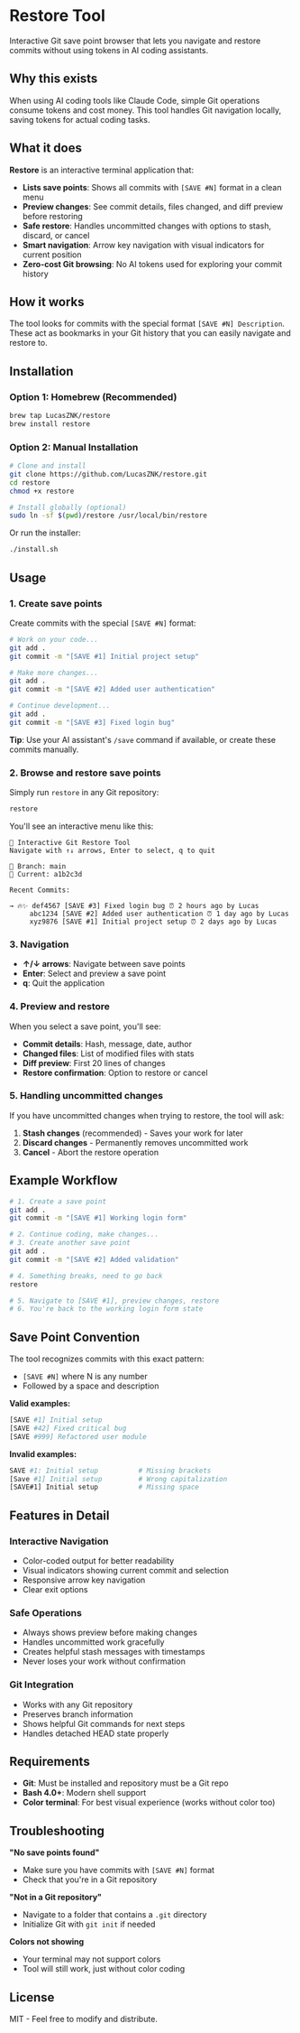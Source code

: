 # Restore Tool

Interactive Git save point browser that lets you navigate and restore commits without using tokens in AI coding assistants.

## Why this exists

When using AI coding tools like Claude Code, simple Git operations consume tokens and cost money. This tool handles Git navigation locally, saving tokens for actual coding tasks.

## What it does

**Restore** is an interactive terminal application that:

- **Lists save points**: Shows all commits with `[SAVE #N]` format in a clean menu
- **Preview changes**: See commit details, files changed, and diff preview before restoring
- **Safe restore**: Handles uncommitted changes with options to stash, discard, or cancel
- **Smart navigation**: Arrow key navigation with visual indicators for current position
- **Zero-cost Git browsing**: No AI tokens used for exploring your commit history

## How it works

The tool looks for commits with the special format `[SAVE #N] Description`. These act as bookmarks in your Git history that you can easily navigate and restore to.

## Installation

### Option 1: Homebrew (Recommended)
```bash
brew tap LucasZNK/restore
brew install restore
```

### Option 2: Manual Installation
```bash
# Clone and install
git clone https://github.com/LucasZNK/restore.git
cd restore
chmod +x restore

# Install globally (optional)
sudo ln -sf $(pwd)/restore /usr/local/bin/restore
```

Or run the installer:
```bash
./install.sh
```

## Usage

### 1. Create save points

Create commits with the special `[SAVE #N]` format:

```bash
# Work on your code...
git add .
git commit -m "[SAVE #1] Initial project setup"

# Make more changes...
git add .
git commit -m "[SAVE #2] Added user authentication"

# Continue development...
git add .
git commit -m "[SAVE #3] Fixed login bug"
```

**Tip**: Use your AI assistant's `/save` command if available, or create these commits manually.

### 2. Browse and restore save points

Simply run `restore` in any Git repository:

```bash
restore
```

You'll see an interactive menu like this:

```
🔄 Interactive Git Restore Tool
Navigate with ↑↓ arrows, Enter to select, q to quit

🌿 Branch: main
📝 Current: a1b2c3d

Recent Commits:

→ 🔥✨ def4567 [SAVE #3] Fixed login bug ⏰ 2 hours ago by Lucas
     abc1234 [SAVE #2] Added user authentication ⏰ 1 day ago by Lucas  
     xyz9876 [SAVE #1] Initial project setup ⏰ 2 days ago by Lucas
```

### 3. Navigation

- **↑/↓ arrows**: Navigate between save points
- **Enter**: Select and preview a save point
- **q**: Quit the application

### 4. Preview and restore

When you select a save point, you'll see:

- **Commit details**: Hash, message, date, author
- **Changed files**: List of modified files with stats
- **Diff preview**: First 20 lines of changes
- **Restore confirmation**: Option to restore or cancel

### 5. Handling uncommitted changes

If you have uncommitted changes when trying to restore, the tool will ask:

1. **Stash changes** (recommended) - Saves your work for later
2. **Discard changes** - Permanently removes uncommitted work  
3. **Cancel** - Abort the restore operation

## Example Workflow

```bash
# 1. Create a save point
git add .
git commit -m "[SAVE #1] Working login form"

# 2. Continue coding, make changes...
# 3. Create another save point
git add .
git commit -m "[SAVE #2] Added validation"

# 4. Something breaks, need to go back
restore

# 5. Navigate to [SAVE #1], preview changes, restore
# 6. You're back to the working login form state
```

## Save Point Convention

The tool recognizes commits with this exact pattern:
- `[SAVE #N]` where N is any number
- Followed by a space and description

**Valid examples:**
```bash
[SAVE #1] Initial setup
[SAVE #42] Fixed critical bug  
[SAVE #999] Refactored user module
```

**Invalid examples:**
```bash
SAVE #1: Initial setup          # Missing brackets
[Save #1] Initial setup         # Wrong capitalization  
[SAVE#1] Initial setup          # Missing space
```

## Features in Detail

### Interactive Navigation
- Color-coded output for better readability
- Visual indicators showing current commit and selection
- Responsive arrow key navigation
- Clear exit options

### Safe Operations
- Always shows preview before making changes
- Handles uncommitted work gracefully
- Creates helpful stash messages with timestamps
- Never loses your work without confirmation

### Git Integration
- Works with any Git repository
- Preserves branch information
- Shows helpful Git commands for next steps
- Handles detached HEAD state properly

## Requirements

- **Git**: Must be installed and repository must be a Git repo
- **Bash 4.0+**: Modern shell support
- **Color terminal**: For best visual experience (works without color too)

## Troubleshooting

**"No save points found"**
- Make sure you have commits with `[SAVE #N]` format
- Check that you're in a Git repository

**"Not in a Git repository"**  
- Navigate to a folder that contains a `.git` directory
- Initialize Git with `git init` if needed

**Colors not showing**
- Your terminal may not support colors
- Tool will still work, just without color coding

## License

MIT - Feel free to modify and distribute.